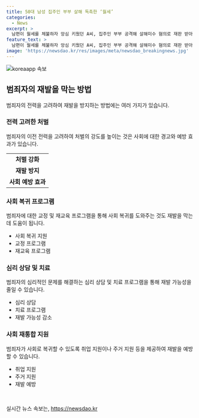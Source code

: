 ```yaml
---
title: 50대 남성 집주인 부부 살해 독촉한 ‘월세’
categories:
  - News
excerpt: >
  남편이 월세를 체불하자 앙심 키웠던 A씨, 집주인 부부 공격해 살해미수 혐의로 재판 받아 징역 18년 선고. 월세 갈등 후 피해 보상 요구하다 실패하자 흉기로 공격, 피해자들은 다쳐도 목숨 건졌으나 A씨의 무참한 범행에 대한 법원의 엄중한 처벌. 전력에도 불구하고 반성 없는 행동 등을 고려해 중형 선고. A씨의 잔혹한 범행과 냉혈한 행동에 대한 법원의 엄중한 대응에 주목!
feature_text: >
  남편이 월세를 체불하자 앙심 키웠던 A씨, 집주인 부부 공격해 살해미수 혐의로 재판 받아 징역 18년 선고. 월세 갈등 후 피해 보상 요구하다 실패하자 흉기로 공격, 피해자들은 다쳐도 목숨 건졌으나 A씨의 무참한 범행에 대한 법원의 엄중한 처벌. 전력에도 불구하고 반성 없는 행동 등을 고려해 중형 선고. A씨의 잔혹한 범행과 냉혈한 행동에 대한 법원의 엄중한 대응에 주목!
image: 'https://newsdao.kr/res/images/meta/newsdao_breakingnews.jpg'
---
```


<p><img src="https://newsdao.kr/res/images/meta/newsdao_breakingnews.jpg" alt="koreaapp 속보" /></p>

<h2 data-ke-size="size26">범죄자의 재발을 막는 방법</h2>

<p data-ke-size="size16">범죄자의 전력을 고려하여 재발을 방지하는 방법에는 여러 가지가 있습니다.</p>

<h3>전력 고려한 처벌</h3>

<p data-ke-size="size16">범죄자의 이전 전력을 고려하여 처벌의 강도를 높이는 것은 사회에 대한 경고와 예방 효과가 있습니다.</p>

<table>
  <tr>
    <td style="text-align: center; height: 17px;"><b>처벌 강화</b></td>
  </tr>
  <tr>
    <td style="text-align: center; height: 17px;"><b>재발 방지</b></td>
  </tr>
  <tr>
    <td style="text-align: center; height: 17px;"><b>사회 예방 효과</b></td>
  </tr>
</table>

<h3>사회 복귀 프로그램</h3>

<p data-ke-size="size16">범죄자에 대한 교정 및 재교육 프로그램을 통해 사회 복귀를 도와주는 것도 재발을 막는 데 도움이 됩니다.</p>

<ul>
  <li>사회 복귀 지원</li>
  <li>교정 프로그램</li>
  <li>재교육 프로그램</li>
</ul>

<h3>심리 상담 및 치료</h3>

<p data-ke-size="size16">범죄자의 심리적인 문제를 해결하는 심리 상담 및 치료 프로그램을 통해 재발 가능성을 줄일 수 있습니다.</p>

<ul>
  <li>심리 상담</li>
  <li>치료 프로그램</li>
  <li>재발 가능성 감소</li>
</ul>

<h3>사회 재통합 지원</h3>

<p data-ke-size="size16">범죄자가 사회로 복귀할 수 있도록 취업 지원이나 주거 지원 등을 제공하여 재발을 예방할 수 있습니다.</p>

<ul>
  <li>취업 지원</li>
  <li>주거 지원</li>
  <li>재발 예방</li>
</ul>

<p data-ke-size="size16">&nbsp;</p>
실시간 뉴스 속보는, <a href="https://newsdao.kr" rel="dofollow">https://newsdao.kr</a>



